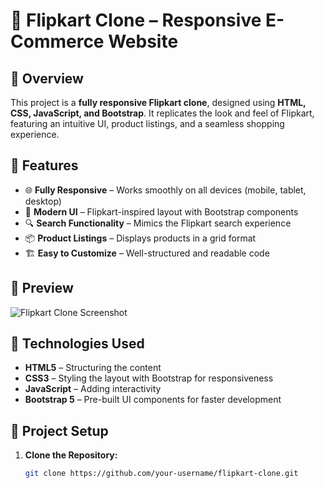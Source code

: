 # 🛒 Flipkart Clone – Responsive E-Commerce Website  

## 📌 Overview  
This project is a **fully responsive Flipkart clone**, designed using **HTML, CSS, JavaScript, and Bootstrap**. It replicates the look and feel of Flipkart, featuring an intuitive UI, product listings, and a seamless shopping experience.

## 🚀 Features  
- 🌐 **Fully Responsive** – Works smoothly on all devices (mobile, tablet, desktop)  
- 🎨 **Modern UI** – Flipkart-inspired layout with Bootstrap components  
- 🔍 **Search Functionality** – Mimics the Flipkart search experience  
- 📦 **Product Listings** – Displays products in a grid format  
- 🏗️ **Easy to Customize** – Well-structured and readable code  

## 📸 Preview  
![Flipkart Clone Screenshot](URL-to-Screenshot)  

## 🔧 Technologies Used  
- **HTML5** – Structuring the content  
- **CSS3** – Styling the layout with Bootstrap for responsiveness  
- **JavaScript** – Adding interactivity  
- **Bootstrap 5** – Pre-built UI components for faster development  

## 📂 Project Setup  
1. **Clone the Repository:**  
   ```sh
   git clone https://github.com/your-username/flipkart-clone.git

